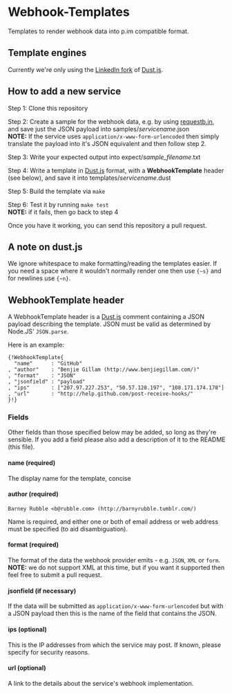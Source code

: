 Webhook-Templates
=================

Templates to render webhook data into p.im compatible format.

Template engines
----------------

Currently we're only using the [LinkedIn fork][dustjs-linkedin] of
[Dust.js][].

How to add a new service
------------------------

Step 1: Clone this repository

Step 2: Create a sample for the webhook data, e.g. by using
[requestb.in][], and save just the JSON payload into 
samples/*servicename*.json  
**NOTE:** If the service uses `application/x-www-form-urlencoded` then
simply translate the payload into it's JSON equivalent and then follow
step 2.

Step 3: Write your expected output into expect/*sample_filename*.txt

Step 4: Write a template in [Dust.js][] format, with a
**WebhookTemplate** header (see below), and save it into
templates/*servicename*.dust

Step 5: Build the template via `make`

Step 6: Test it by running `make test`  
**NOTE:** if it fails, then go back to step 4

Once you have it working, you can send this repository a pull request.

A note on dust.js
-----------------

We ignore whitespace to make formatting/reading the templates easier. If
you need a space where it wouldn't normally render one then use `{~s}`
and for newlines use `{~n}`.

WebhookTemplate header
----------------------

A WebhookTemplate header is a [Dust.js][] comment containing a JSON
payload describing the template. JSON must be valid as determined by
Node.JS' `JSON.parse`.

Here is an example:

    {!WebhookTemplate{
      "name"      : "GitHub"
    , "author"    : "Benjie Gillam (http://www.benjiegillam.com/)"
    , "format"    : "JSON"
    , "jsonfield" : "payload"
    , "ips"       : ["207.97.227.253", "50.57.128.197", "108.171.174.178"]
    , "url"       : "http://help.github.com/post-receive-hooks/"
    }!}

### Fields
Other fields than those specified below may be added, so long as they're
sensible. If you add a field please also add a description of it to the
README (this file).

#### name (required)
The display name for the template, concise

#### author (required)
`Barney Rubble <b@rubble.com> (http://barnyrubble.tumblr.com/)`

Name is required, and either one or both of email address or web address
must be specified (to aid disambiguation).

#### format (required)
The format of the data the webhook provider emits - e.g. `JSON`, `XML` or
`form`.  
**NOTE:** we do not support XML at this time, but if you want it
supported then feel free to submit a pull request.

#### jsonfield (if necessary)
If the data will be submitted as `application/x-www-form-urlencoded` but
with a JSON payload then this is the name of the field that contains the JSON.

#### ips (optional)
This is the IP addresses from which the service may post. If known,
please specify for security reasons.

#### url (optional)
A link to the details about the service's webhook implementation.

[dustjs-linkedin]: https://github.com/linkedin/dustjs
[Dust.js]: http://akdubya.github.com/dustjs/
[requestb.in]: http://requestb.in/
